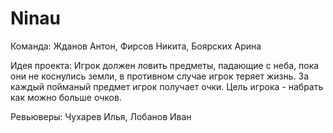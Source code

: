 ﻿# Ninau

Команда: Жданов Антон, Фирсов Никита, Боярских Арина

Идея проекта: Игрок должен ловить предметы, падающие с неба, пока они не коснулись земли, в противном случае игрок теряет жизнь. За каждый пойманый предмет игрок получает очки. Цель игрока - набрать как можно больше очков.

Ревьюверы: Чухарев Илья, Лобанов Иван
